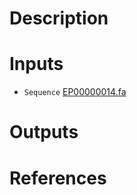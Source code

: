 # Description 

# Inputs

* `Sequence` [EP00000014.fa](https://docs.ad3.io/media/apps/alphafold2/examples/input/EP00000014.fa)

# Outputs

# References
